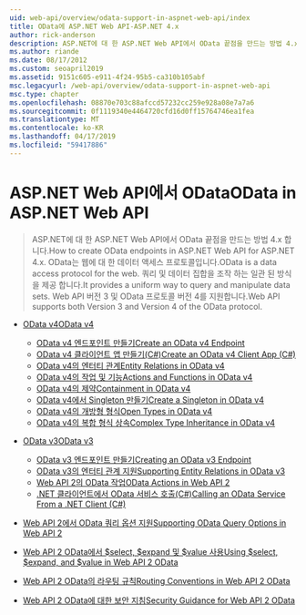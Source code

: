 ```yaml
---
uid: web-api/overview/odata-support-in-aspnet-web-api/index
title: OData에 ASP.NET Web API-ASP.NET 4.x
author: rick-anderson
description: ASP.NET에 대 한 ASP.NET Web API에서 OData 끝점을 만드는 방법 4.x
ms.author: riande
ms.date: 08/17/2012
ms.custom: seoapril2019
ms.assetid: 9151c605-e911-4f24-95b5-ca310b105abf
msc.legacyurl: /web-api/overview/odata-support-in-aspnet-web-api
msc.type: chapter
ms.openlocfilehash: 08870e703c88afccd57232cc259e928a08e7a7a6
ms.sourcegitcommit: 0f1119340e4464720cfd16d0ff15764746ea1fea
ms.translationtype: MT
ms.contentlocale: ko-KR
ms.lasthandoff: 04/17/2019
ms.locfileid: "59417886"
---
```

# <a name="odata-in-aspnet-web-api"></a><span data-ttu-id="ffc01-103">ASP.NET Web API에서 OData</span><span class="sxs-lookup"><span data-stu-id="ffc01-103">OData in ASP.NET Web API</span></span>

> <span data-ttu-id="ffc01-104">ASP.NET에 대 한 ASP.NET Web API에서 OData 끝점을 만드는 방법 4.x 합니다.</span><span class="sxs-lookup"><span data-stu-id="ffc01-104">How to create OData endpoints in ASP.NET Web API for ASP.NET 4.x.</span></span> <span data-ttu-id="ffc01-105">OData는 웹에 대 한 데이터 액세스 프로토콜입니다.</span><span class="sxs-lookup"><span data-stu-id="ffc01-105">OData is a data access protocol for the web.</span></span> <span data-ttu-id="ffc01-106">쿼리 및 데이터 집합을 조작 하는 일관 된 방식을 제공 합니다.</span><span class="sxs-lookup"><span data-stu-id="ffc01-106">It provides a uniform way to query and manipulate data sets.</span></span> <span data-ttu-id="ffc01-107">Web API 버전 3 및 OData 프로토콜 버전 4를 지원합니다.</span><span class="sxs-lookup"><span data-stu-id="ffc01-107">Web API supports both Version 3 and Version 4 of the OData protocol.</span></span>


- [<span data-ttu-id="ffc01-108">OData v4</span><span class="sxs-lookup"><span data-stu-id="ffc01-108">OData v4</span></span>](odata-v4/index.md)

    - [<span data-ttu-id="ffc01-109">OData v4 엔드포인트 만들기</span><span class="sxs-lookup"><span data-stu-id="ffc01-109">Create an OData v4 Endpoint</span></span>](odata-v4/create-an-odata-v4-endpoint.md)
    - [<span data-ttu-id="ffc01-110">OData v4 클라이언트 앱 만들기(C#)</span><span class="sxs-lookup"><span data-stu-id="ffc01-110">Create an OData v4 Client App (C#)</span></span>](odata-v4/create-an-odata-v4-client-app.md)
    - [<span data-ttu-id="ffc01-111">OData v4의 엔터티 관계</span><span class="sxs-lookup"><span data-stu-id="ffc01-111">Entity Relations in OData v4</span></span>](odata-v4/entity-relations-in-odata-v4.md)
    - [<span data-ttu-id="ffc01-112">OData v4의 작업 및 기능</span><span class="sxs-lookup"><span data-stu-id="ffc01-112">Actions and Functions in OData v4</span></span>](odata-v4/odata-actions-and-functions.md)
    - [<span data-ttu-id="ffc01-113">OData v4의 제약</span><span class="sxs-lookup"><span data-stu-id="ffc01-113">Containment in OData v4</span></span>](odata-v4/odata-containment-in-web-api-22.md)
    - [<span data-ttu-id="ffc01-114">OData v4에서 Singleton 만들기</span><span class="sxs-lookup"><span data-stu-id="ffc01-114">Create a Singleton in OData v4</span></span>](odata-v4/using-a-singleton-in-an-odata-endpoint-in-web-api-22.md)
    - [<span data-ttu-id="ffc01-115">OData v4의 개방형 형식</span><span class="sxs-lookup"><span data-stu-id="ffc01-115">Open Types in OData v4</span></span>](odata-v4/use-open-types-in-odata-v4.md)
    - [<span data-ttu-id="ffc01-116">OData v4의 복합 형식 상속</span><span class="sxs-lookup"><span data-stu-id="ffc01-116">Complex Type Inheritance in OData v4</span></span>](odata-v4/complex-type-inheritance-in-odata-v4.md)
- [<span data-ttu-id="ffc01-117">OData v3</span><span class="sxs-lookup"><span data-stu-id="ffc01-117">OData v3</span></span>](odata-v3/index.md)

    - [<span data-ttu-id="ffc01-118">OData v3 엔드포인트 만들기</span><span class="sxs-lookup"><span data-stu-id="ffc01-118">Creating an OData v3 Endpoint</span></span>](odata-v3/creating-an-odata-endpoint.md)
    - [<span data-ttu-id="ffc01-119">OData v3의 엔터티 관계 지원</span><span class="sxs-lookup"><span data-stu-id="ffc01-119">Supporting Entity Relations in OData v3</span></span>](odata-v3/working-with-entity-relations.md)
    - [<span data-ttu-id="ffc01-120">Web API 2의 OData 작업</span><span class="sxs-lookup"><span data-stu-id="ffc01-120">OData Actions in Web API 2</span></span>](odata-v3/odata-actions.md)
    - [<span data-ttu-id="ffc01-121">.NET 클라이언트에서 OData 서비스 호출(C#)</span><span class="sxs-lookup"><span data-stu-id="ffc01-121">Calling an OData Service From a .NET Client (C#)</span></span>](odata-v3/calling-an-odata-service-from-a-net-client.md)
- [<span data-ttu-id="ffc01-122">Web API 2에서 OData 쿼리 옵션 지원</span><span class="sxs-lookup"><span data-stu-id="ffc01-122">Supporting OData Query Options in Web API 2</span></span>](supporting-odata-query-options.md)
- [<span data-ttu-id="ffc01-123">Web API 2 OData에서 $select, $expand 및 $value 사용</span><span class="sxs-lookup"><span data-stu-id="ffc01-123">Using $select, $expand, and $value in Web API 2 OData</span></span>](using-select-expand-and-value.md)
- [<span data-ttu-id="ffc01-124">Web API 2 OData의 라우팅 규칙</span><span class="sxs-lookup"><span data-stu-id="ffc01-124">Routing Conventions in Web API 2 OData</span></span>](odata-routing-conventions.md)
- [<span data-ttu-id="ffc01-125">Web API 2 OData에 대한 보안 지침</span><span class="sxs-lookup"><span data-stu-id="ffc01-125">Security Guidance for Web API 2 OData</span></span>](odata-security-guidance.md)
